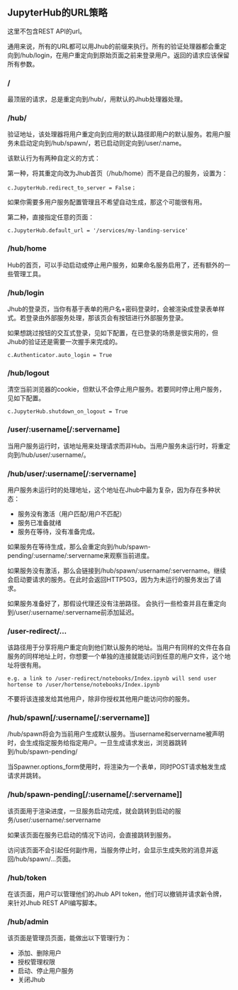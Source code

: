 ## JupyterHub的URL策略

这里不包含REST API的url。

通用来说，所有的URL都可以用Jhub的前缀来执行。所有的验证处理器都会重定向到/hub/login，在用户重定向到原始页面之前来登录用户。返回的请求应该保留所有参数。

### /
最顶层的请求，总是重定向到/hub/，用默认的Jhub处理器处理。

### /hub/
验证地址，该处理器将用户重定向到应用的默认路径即用户的默认服务。若用户服务未启动定向到/hub/spawn/，若已启动则定向到/user/:name。

该默认行为有两种自定义的方式：

第一种，将其重定向改为Jhub首页（/hub/home）而不是自己的服务，设置为：

	c.JupyterHub.redirect_to_server = False；

如果你需要多用户服务配置管理且不希望自动生成，那这个可能很有用。

第二种，直接指定任意的页面：
	
	c.JupyterHub.default_url = '/services/my-landing-service'


### /hub/home

Hub的首页，可以手动启动或停止用户服务，如果命名服务启用了，还有额外的一些管理工具。

### /hub/login
Jhub的登录页，当你有基于表单的用户名+密码登录时，会被渲染成登录表单样式。若登录由外部服务处理，那该页会有按钮进行外部服务登录。

如果想跳过按钮的交互式登录，见如下配置，在已登录的场景是很实用的，但Jhub的验证还是需要一次握手来完成的。

	c.Authenticator.auto_login = True

### /hub/logout
清空当前浏览器的cookie，但默认不会停止用户服务。若要同时停止用户服务，见如下配置。

	c.JupyterHub.shutdown_on_logout = True

### /user/:username[/:servername]
当用户服务运行时，该地址用来处理请求而非Hub。当用户服务未运行时，将重定向到/hub/user/:username/。

### /hub/user/:username[/:servername]
用户服务未运行时的处理地址，这个地址在Jhub中最为复杂，因为存在多种状态：

- 服务没有激活（用户匹配/用户不匹配）
- 服务已准备就绪
- 服务在等待，没有准备完成。

如果服务在等待生成，那么会重定向到/hub/spawn-pending/:username/:servername来观察当前进度。

如果服务没有激活，那么会链接到/hub/spawn/:username/:servername。继续会启动要请求的服务。在此时会返回HTTP503，因为为未运行的服务发出了请求。

如果服务准备好了，那假设代理还没有注册路径。 会执行一些检查并且在重定向到/user/:username/:servername前添加延迟。


### /user-redirect/...

该路径用于分享将用户重定向到他们默认服务的地址。当用户有同样的文件在各自服务的同样地址上时，你想要一个单独的连接就能访问到任意的用户文件，这个地址将很有用。

	e.g. a link to /user-redirect/notebooks/Index.ipynb will send user hortense to /user/hortense/notebooks/Index.ipynb

不要将该连接发给其他用户，除非你授权其他用户能访问你的服务。


### /hub/spawn[/:username[/:servername]]
/hub/spawn将会为当前用户生成默认服务。当username和servername被声明时，会生成指定服务给指定用户。一旦生成请求发出，浏览器跳转到/hub/spawn-pending/

当Spawner.options_form使用时，将渲染为一个表单，同时POST请求触发生成请求并跳转。

### /hub/spawn-pending[/:username[/:servername]]
该页面用于渲染进度，一旦服务启动完成，就会跳转到启动的服务/user/:username/:servername

如果该页面在服务已启动的情况下访问，会直接跳转到服务。

访问该页面不会引起任何副作用，当服务停止时，会显示生成失败的消息并返回/hub/spawn/...页面。


### /hub/token
在该页面，用户可以管理他们的Jhub API token，他们可以撤销并请求新令牌，来针对Jhub REST API编写脚本。

### /hub/admin
该页面是管理员页面，能做出以下管理行为：

- 添加、删除用户
- 授权管理权限
- 启动、停止用户服务
- 关闭Jhub